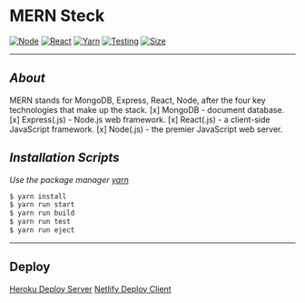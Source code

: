 # MERN Steck
[![Node](https://img.shields.io/badge/node--lts-v12.19.0-brightgreen)]()
[![React](https://img.shields.io/badge/react-%5E17.0.1-informational)]()
[![Yarn](https://img.shields.io/badge/yarn-1.22.5-violet)]()
[![Testing](https://img.shields.io/badge/Total%20tests-0-orange)]()
[![Size](https://img.shields.io/badge/project%20size-~156%20MB-red)]()
<hr/>

## <i>About</i>

MERN stands for MongoDB, Express, React, Node, after the four key technologies that make up the stack.
[x] MongoDB - document database.
[x] Express(.js) - Node.js web framework.
[x] React(.js) - a client-side JavaScript framework.
[x] Node(.js) - the premier JavaScript web server.

## <i>Installation Scripts</i>
<i>Use the package manager [yarn](https://yarnpkg.com/)</i><br />
```sh
$ yarn install
$ yarn run start
$ yarn run build
$ yarn run test
$ yarn run eject
```
<hr/>

## Deploy

[Heroku Deploy Server](https://cr-task.herokuapp.com/)
[Netlify Deploy Client](https://5fb18b89f58291ff4f799176--cr-task.netlify.app/)


